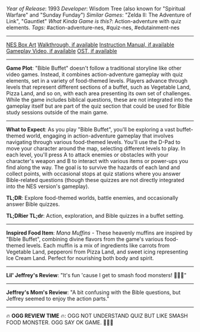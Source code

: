 *Year of Release*: 1993
*Developer*: Wisdom Tree (also known for "Spiritual Warfare" and "Sunday Funday")
*Similar Games*: "Zelda II: The Adventure of Link", "Gauntlet"
*What Kinda Game is this?*: Action-adventure with quiz elements.
*Tags:* #action-adventure-nes, #quiz-nes, #edutainment-nes

---
[NES Box Art](https://www.google.com/search?tbm=isch&q=NES+Box+Art+Bible+Buffet) 
[Walkthrough, if available](https://www.google.com/search?q=Walkthrough+NES+Bible+Buffet)
[Instruction Manual, if available](https://www.google.com/search?q=NES+Instruction+Manual+Bible+Buffet)
[Gameplay Video, if available](https://www.youtube.com/results?search_query=gameplay+NES+Bible+Buffet) 
[OST, if available](https://www.youtube.com/results?search_query=gameplay+NES+Bible+Buffet+OST)

- - -
**Game Plot**: "Bible Buffet" doesn't follow a traditional storyline like other video games. Instead, it combines action-adventure gameplay with quiz elements, set in a variety of food-themed levels. Players advance through levels that represent different sections of a buffet, such as Vegetable Land, Pizza Land, and so on, with each area presenting its own set of challenges. While the game includes biblical questions, these are not integrated into the gameplay itself but are part of the quiz section that could be used for Bible study sessions outside of the main game.

- - -
**What to Expect**: As you play "Bible Buffet", you'll be exploring a vast buffet-themed world, engaging in action-adventure gameplay that involves navigating through various food-themed levels. You'll use the D-Pad to move your character around the map, selecting different levels to play. In each level, you'll press A to attack enemies or obstacles with your character's weapon and B to interact with various items or power-ups you find along the way. The goal is to survive the hazards of each land and collect points, with occasional stops at quiz stations where you answer Bible-related questions (though these quizzes are not directly integrated into the NES version's gameplay). 

**TL;DR**: Explore food-themed worlds, battle enemies, and occasionally answer Bible quizzes.

**TL;DRier TL;dr**: Action, exploration, and Bible quizzes in a buffet setting.

---
**Inspired Food Item**: *Mana Muffins* - These heavenly muffins are inspired by "Bible Buffet", combining divine flavors from the game's various food-themed levels. Each muffin is a mix of ingredients like carrots from Vegetable Land, pepperoni from Pizza Land, and sweet icing representing Ice Cream Land. Perfect for nourishing both body and spirit.

---
**Lil' Jeffrey's Review**: "It's fun 'cause I get to smash food monsters! 🍕🥕😁"

---
**Jeffrey's Mom's Review**: "A bit confusing with the Bible questions, but Jeffrey seemed to enjoy the action parts."

---
🔥 **OGG REVIEW TIME** 🔥: OGG NOT UNDERSTAND QUIZ BUT LIKE SMASH FOOD MONSTER. OGG SAY OK GAME. 🍗🔨😕